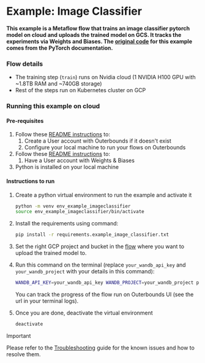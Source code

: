 # Example: Image Classifier
**This example is a Metaflow flow that trains an image classifier pytorch model on cloud and uploads the trained model on GCS. It tracks the experiments via Weights and Biases. The [original code](https://pytorch.org/tutorials/beginner/blitz/cifar10_tutorial.html) for this example comes from the PyTorch documentation.**

### Flow details
- The training step (`train`) runs on Nvidia cloud (1 NVIDIA H100 GPU with ~1.8TB RAM and ~740GB storage)
- Rest of the steps run on Kubernetes cluster on GCP

### Running this example on cloud
#### Pre-requisites
1. Follow these [README instructions](../../src/mozmlops/templates/README.md#most-importantly-you-need-an-account-with-outerbounds-do-not-make-this-yourself) to:
    1. Create a User account with Outerbounds if it doesn't exist
    2. Configure your local machine to run your flows on Outerbounds
2. Follow these [README instructions](../../src/mozmlops/templates/README.md#next-tracking-visualizing-and-evaluating-ml-experiments) to:
    1. Have a User account with Weights & Biases
3. Python is installed on your local machine

#### Instructions to run
1. Create a python virtual environment to run the example and activate it
    ```sh
    python -m venv env_example_imageclassifier
    source env_example_imageclassifier/bin/activate
    ```
2. Install the requirements using command:
    ```sh
    pip install -r requirements.example_image_classifier.txt
    ```
2. Set the right GCP project and bucket in the [flow](./image_classifier_flow.py) where you want to upload the trained model to.
3. Run this command on the terminal (replace `your_wandb_api_key` and `your_wandb_project` with your details in this command):
   ```sh
   WANDB_API_KEY=your_wandb_api_key WANDB_PROJECT=your_wandb_project python image_classifier_flow.py --environment=pypi run --offline False
   ```

   You can track the progress of the flow run on Outerbounds UI (see the url in your terminal logs).
4. Once you are done, deactivate the virtual environment
    ```sh
    deactivate
    ```

> [!IMPORTANT]
> Please refer to the [Troubleshooting](../../README.troubleshooting.orchestration) guide for the known issues and how to resolve them.
